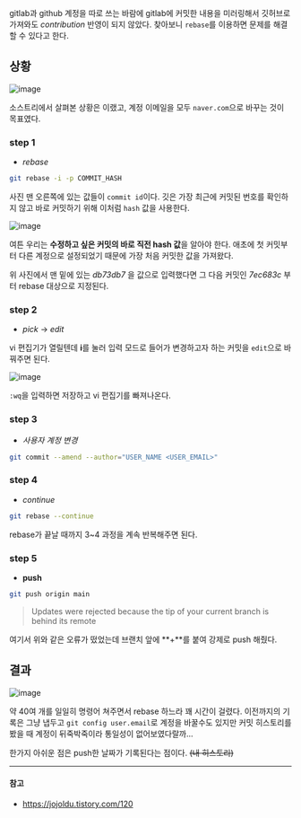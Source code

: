 gitlab과 github 계정을 따로 쓰는 바람에 gitlab에 커밋한 내용을 미러링해서 깃허브로 가져와도 *contribution* 반영이 되지 않았다. 찾아보니 `rebase`를 이용하면 문제를 해결할 수 있다고 한다.

## 상황
![image](https://user-images.githubusercontent.com/46131688/106391109-ffee1b80-642e-11eb-8634-62ec63f2b05c.png)

소스트리에서 살펴본 상황은 이랬고, 계정 이메일을 모두 `naver.com`으로 바꾸는 것이 목표였다.

### step 1
- *rebase*

```sh
git rebase -i -p COMMIT_HASH
```

사진 맨 오른쪽에 있는 값들이 `commit id`이다. 깃은 가장 최근에 커밋된 번호를 확인하지 않고 바로 커밋하기 위해 이처럼 `hash` 값을 사용한다.

![image](https://user-images.githubusercontent.com/46131688/106391191-78ed7300-642f-11eb-8f8b-cdc24dffcc9c.png)

여튼 우리는 **수정하고 싶은 커밋의 바로 직전 hash 값**을 알아야 한다. 애초에 첫 커밋부터 다른 계정으로 설정되었기 때문에 가장 처음 커밋한 값을 가져왔다.

위 사진에서 맨 밑에 있는 *db73db7* 을 값으로 입력했다면 그 다음 커밋인 *7ec683c* 부터 rebase 대상으로 지정된다.

### step 2
- *pick* -> *edit*

vi 편집기가 열릴텐데 **i**를 눌러 입력 모드로 들어가 변경하고자 하는 커밋을 `edit`으로 바꿔주면 된다.

![image](https://user-images.githubusercontent.com/46131688/106391415-8fe09500-6430-11eb-96e2-e89d7471f393.png)

`:wq`을 입력하면 저장하고 vi 편집기를 빠져나온다.

### step 3
- *사용자 계정 변경*

```sh
git commit --amend --author="USER_NAME <USER_EMAIL>"
```

### step 4
- *continue*

```sh
git rebase --continue
```

rebase가 끝날 때까지 3~4 과정을 계속 반복해주면 된다. 

### step 5
- **push**

```sh
git push origin main
```

> Updates were rejected because the tip of your current branch is behind its remote

여기서 위와 같은 오류가 떴었는데 브랜치 앞에 **+**를 붙여 강제로 push 해줬다.


## 결과
![image](https://user-images.githubusercontent.com/46131688/106391524-1e551680-6431-11eb-93e2-a86964484349.png)

약 40여 개를 일일히 명령어 쳐주면서 rebase 하느라 꽤 시간이 걸렸다. 이전까지의 기록은 그냥 냅두고 `git config user.email`로 계정을 바꿀수도 있지만 커밋 히스토리를 봤을 때 계정이 뒤죽박죽이라 통일성이 없어보였다랄까...  

한가지 아쉬운 점은 push한 날짜가 기록된다는 점이다. ~~(내 히스토리)~~

---

#### 참고
- https://jojoldu.tistory.com/120